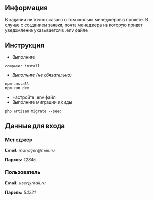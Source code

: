 ## Информация
В задании не точно сказано о том сколько менеджеров в прокете. В случае с созданием заявки, почта менеджера на которую придет уведомление указывается в .env файле
## Инструкция

- Выполните
```
composer install
```
- _Выполните (не обязательно)_
```
npm install
npm run dev
```
- Настройте .env файл
- Выполните миграции и сиды
```
php artisan migrate --seed
```
## Данные для входа
### Менеджер
**Email:** _manager@mail.ru_

**Пароль:** _12345_
### Пользователь
**Email:** _user@mail.ru_

**Пароль:** _54321_
